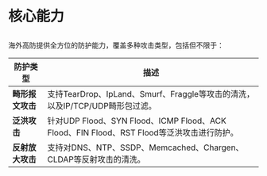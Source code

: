 # 核心能力

## 

海外高防提供全方位的防护能力，覆盖多种攻击类型，包括但不限于：

| 防护类型       | 描述                                                                       |
| ---------- | ------------------------------------------------------------------------ |
| **畸形报文攻击** | 支持TearDrop、IpLand、Smurf、Fraggle等攻击的清洗，以及IP/TCP/UDP畸形包过滤。                 |
| **泛洪攻击**   | 针对UDP Flood、SYN Flood、ICMP Flood、ACK Flood、FIN Flood、RST Flood等泛洪攻击进行防护。 |
| **反射放大攻击** | 支持对DNS、NTP、SSDP、Memcached、Chargen、CLDAP等反射攻击的清洗。                         |
